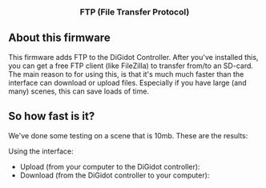 <div align="center">

  <h3 align="center">FTP (File Transfer Protocol)</h3>
</div>

## About this firmware 
This firmware adds FTP to the DiGidot Controller. After you've installed this, you can get a free FTP client (like FileZilla) to transfer from/to an SD-card. The main reason to 
for using this, is that it's much much faster than the interface can download or upload files. Especially if you have large (and many) scenes, this can save loads of time.

## So how fast is it?

We've done some testing on a scene that is 10mb. These are the results:

Using the interface:
* Upload (from your computer to the DiGidot controller):
* Download (from the DiGidot controller to your computer):

